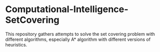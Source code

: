 # Computational-Intelligence-SetCovering

This repository gathers attempts to solve the set covering problem with different algorithms, especially A* algorithm with different versions of heuristics.

